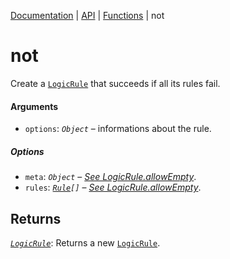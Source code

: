 [Documentation](../README.md) | [API](./README.md) | [Functions](./README.md#functions) | not

# not

Create a [`LogicRule`](object-rule-logic.md) that succeeds if all its rules fail.

#### Arguments

- `options`: _`Object`_ – informations about the rule.

##### Options

- `meta`: _`Object`_ – [_See LogicRule.allowEmpty_](object-rule-logic#meta-object).
- `rules`: [_`Rule`_](object-rule.md)_`[]`_ – [_See LogicRule.allowEmpty_](object-rule-logic#meta-object).

## Returns

[_`LogicRule`_](object-rule-logic.md): Returns a new [`LogicRule`](object-rule-logic.md).
